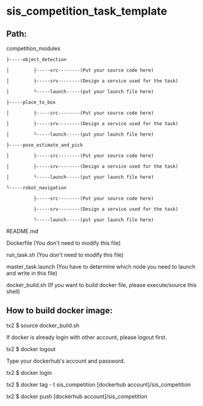 # sis_competition_task_template

## Path:

competition_modules

    ├-----object_detection
    
    │         ├-----src--------(Put your source code here)
    
    │         ├-----srv--------(Design a service used for the task)
    
    │         └-----launch-----(put your launch file here)
    
    ├-----place_to_box
    
    │         ├-----src--------(Put your source code here)
    
    │         ├-----srv--------(Design a service used for the task)
    
    │         └-----launch-----(put your launch file here)
    
    ├-----pose_estimate_and_pick
    
    │         ├-----src--------(Put your source code here)
    
    │         ├-----srv--------(Design a service used for the task)
    
    │         └-----launch-----(put your launch file here)
    
    └-----robot_navigation
    
              ├-----src--------(Put your source code here)
              
              ├-----srv--------(Design a service used for the task)
              
              └-----launch-----(put your launch file here)
              
README.md

Dockerfile            (You don't need to modify this file)

run_task.sh           (You don't need to modify this file)

master_task.launch    (You have to determine which node you need to launch and write in this file)

docker_build.sh       (If you want to build docker file, please execute/source this shell)


## How to build docker image:

tx2 $ source docker_build.sh

If docker is already login with other account, please logout first.

tx2 $ docker logout

Type your dockerhub's account and password.

tx2 $ docker login

tx2 $ docker tag - t sis_competition [dockerhub account]/sis_competition

tx2 $ docker push [dockerhub account]/sis_competition

  
